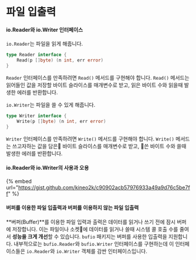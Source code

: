 # 파일 입출력

#### io.Reader와 io.Writer 인터페이스

`io.Reader`는 파일을 읽게 해줍니다.

```go
type Reader interface {
    Read(p []byte) (n int, err error)
}
```

`Reader` 인터페이스를 만족하려면 `Read()` 메서드를 구현해야 합니다. `Read()` 메서드는 읽어들인 값을 저장할 바이트 슬라이스를 매개변수로 받고, 읽은 바이트 수와 읽을때 발생한 에러를 반환합니다.

`io.Writer`는 파일을 쓸 수 있게 해줍니다.

```go
type Writer interface {
    Write(p []byte) (n int, err error)
}
```

`Writer` 인터페이스를 만족하려면 `Write()` 메서드를 구현해야 합니다. `Write()` 메서드는 쓰고자하는 값을 담은 바이트 슬라이스를 매개변수로 받고, 쓴 바이트 수와 쓸때 발생한 에러를 반환합니다.

#### io.Reader와 io.Writer의 사용과 오용

{% embed url="https://gist.github.com/kineo2k/c90902acb57976933a49a9d76c5be7ff" %}

#### 버퍼를 이용한 파일 입출력과 버퍼를 이용하지 않는 파일 입출력

**버퍼(Buffer)**를 이용한 파일 입력과 출력은 데이터를 읽거나 쓰기 전에 잠시 버퍼에 저장합니다. 이는 파일이나 소켓에 데이터를 읽거나 쓸때 시스템 콜 호출 수를 줄여서 **성능을 크게 개선**할 수 있습니다. `bufio` 패키지는 버퍼를 사용한 입출력을 지원합니다. 내부적으로는 `bufio.Reader`와 `bufio.Writer` 인터페이스를 구현하는데 이 인터페이스들은 `io.Reader`와 `io.Writer` 객체를 감싼 인터페이스입니다.
